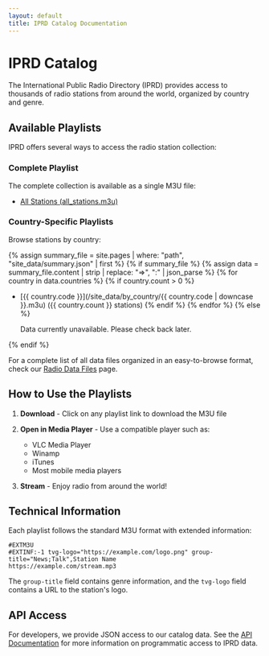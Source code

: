 ```yaml
---
layout: default
title: IPRD Catalog Documentation
---
```


# IPRD Catalog

The International Public Radio Directory (IPRD) provides access to thousands of radio stations from around the world, organized by country and genre.

## Available Playlists

IPRD offers several ways to access the radio station collection:

### Complete Playlist

The complete collection is available as a single M3U file:
- [All Stations (all_stations.m3u)](/site_data/all_stations.m3u)

### Country-Specific Playlists

Browse stations by country:

{% assign summary_file = site.pages | where: "path", "site_data/summary.json" | first %}
{% if summary_file %}
  {% assign data = summary_file.content | strip | replace: "=>", ":" | json_parse %}
  {% for country in data.countries %}
    {% if country.count > 0 %}
- [{{ country.code }}](/site_data/by_country/{{ country.code | downcase }}.m3u) ({{ country.count }} stations)
    {% endif %}
  {% endfor %}
{% else %}
  <p>Data currently unavailable. Please check back later.</p>
{% endif %}

For a complete list of all data files organized in an easy-to-browse format, check our [Radio Data Files](./data_files.md) page.

## How to Use the Playlists

1. **Download** - Click on any playlist link to download the M3U file
2. **Open in Media Player** - Use a compatible player such as:
   - VLC Media Player
   - Winamp
   - iTunes
   - Most mobile media players

3. **Stream** - Enjoy radio from around the world!

## Technical Information

Each playlist follows the standard M3U format with extended information:

```
#EXTM3U
#EXTINF:-1 tvg-logo="https://example.com/logo.png" group-title="News;Talk",Station Name
https://example.com/stream.mp3
```

The `group-title` field contains genre information, and the `tvg-logo` field contains a URL to the station's logo.

## API Access

For developers, we provide JSON access to our catalog data. See the [API Documentation](/api/) for more information on programmatic access to IPRD data.